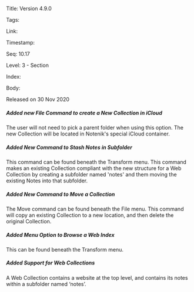 Title: Version 4.9.0 

Tags:  

Link: 

Timestamp:  

Seq: 10.17 

Level: 3 - Section 

Index:  

Body: 

Released on 30 Nov 2020
 
##### Added new File Command to create a New Collection in iCloud

The user will not need to pick a parent folder when using this option. The new Collection will be located in Notenik's special iCloud container. 

 
##### Added New Command to Stash Notes in Subfolder

This command can be found beneath the Transform menu. This command makes an existing Collection compliant with the new structure for a Web Collection by creating a subfolder named 'notes' and them moving the existing Notes into that subfolder. 

 
##### Added New Command to Move a Collection

The Move command can be found beneath the File menu. This command will copy an existing Collection to a new location, and then delete the original Collection. 

 
##### Added Menu Option to Browse a Web Index

This can be found beneath the Transform menu. 

 
##### Added Support for Web Collections

A Web Collection contains a website at the top level, and contains its notes within a subfolder named ‘notes’.

